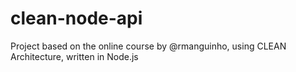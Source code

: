 # clean-node-api
Project based on the online course by @rmanguinho, using CLEAN Architecture, written in Node.js
